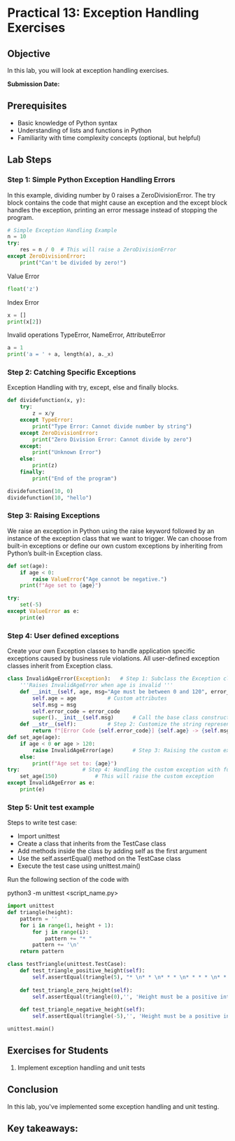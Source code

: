 # Practical 13: Exception Handling Exercises

## Objective
In this lab, you will look at exception handling exercises.

**Submission Date:**

## Prerequisites
- Basic knowledge of Python syntax
- Understanding of lists and functions in Python
- Familiarity with time complexity concepts (optional, but helpful)

## Lab Steps

### Step 1: Simple Python Exception Handling Errors

In this example, dividing number by 0 raises a ZeroDivisionError. The try block contains the code that might cause an exception and the except block handles the exception, printing an error message instead of stopping the program.

```python
# Simple Exception Handling Example
n = 10
try:
    res = n / 0  # This will raise a ZeroDivisionError
except ZeroDivisionError:
    print("Can't be divided by zero!")
```
Value Error
```python
float('z')
```
Index Error
```python
x = []
print(x[2])
```
Invalid operations TypeError, NameError, AttributeError
```python
a = 1
print('a = ' + a, length(a), a._x)
```

### Step 2: Catching Specific Exceptions
Exception Handling with try, except, else and finally blocks.

```python
def dividefunction(x, y):
    try:
        z = x/y
    except TypeError:
        print("Type Error: Cannot divide number by string")
    except ZeroDivisionError:
        print("Zero Division Error: Cannot divide by zero")
    except:
        print("Unknown Error")
    else:
        print(z)
    finally:
        print("End of the program")

dividefunction(10, 0)
dividefunction(10, "hello")
```

### Step 3: Raising Exceptions
We raise an exception in Python using the raise keyword followed by an instance of the exception class that we want to trigger. 
We can choose from built-in exceptions or define our own custom exceptions by inheriting from Python’s built-in Exception class.

```python
def set(age):
    if age < 0:
        raise ValueError("Age cannot be negative.")
    print(f"Age set to {age}")

try:
    set(-5)
except ValueError as e:
    print(e)
```

### Step 4: User defined exceptions
Create your own Exception classes to handle application specific exceptions caused by business rule violations.
All user-defined exception classes inherit from Exception class.

```python
class InvalidAgeError(Exception):	# Step 1: Subclass the Exception class
    '''Raises InvalidAgeError when age is invalid '''
    def __init__(self, age, msg="Age must be between 0 and 120", error_code=1001):
        self.age = age			# Custom attributes
        self.msg = msg
        self.error_code = error_code
        super().__init__(self.msg)		# Call the base class constructor
    def __str__(self):			# Step 2: Customize the string representation of the exception
        return f"[Error Code {self.error_code}] {self.age} -> {self.msg}"
def set_age(age):
    if age < 0 or age > 120:
        raise InvalidAgeError(age)		# Step 3: Raising the custom exception
    else:
        print(f"Age set to: {age}")
try:					# Step 4: Handling the custom exception with further info
    set_age(150)  			# This will raise the custom exception
except InvalidAgeError as e:
    print(e)
```

### Step 5: Unit test example
Steps to write test case:
- Import unittest 
- Create a class that inherits from the TestCase class
- Add methods inside the class by adding self as the first argument
- Use the self.assertEqual() method on the TestCase class
- Execute the test case using unittest.main()

Run the following section of the code with

python3 -m unittest <script_name.py>

```python
import unittest
def triangle(height):
    pattern = ''
    for i in range(1, height + 1):
        for j in range(i):
            pattern += "* "
        pattern += '\n'
    return pattern

class testTriangle(unittest.TestCase):
    def test_triangle_positive_height(self):
        self.assertEqual(triangle(5), "* \n* * \n* * * \n* * * * \n* * * * * \n", 'Height must be a positive integer')
    
    def test_triangle_zero_height(self):
        self.assertEqual(triangle(0),'', 'Height must be a positive integer')
    
    def test_triangle_negative_height(self):
        self.assertEqual(triangle(-5),'', 'Height must be a positive integer')

unittest.main()
```

## Exercises for Students

1. Implement exception handling and unit tests

## Conclusion

In this lab, you've implemented some exception handling and unit testing.

Key takeaways:
- 

